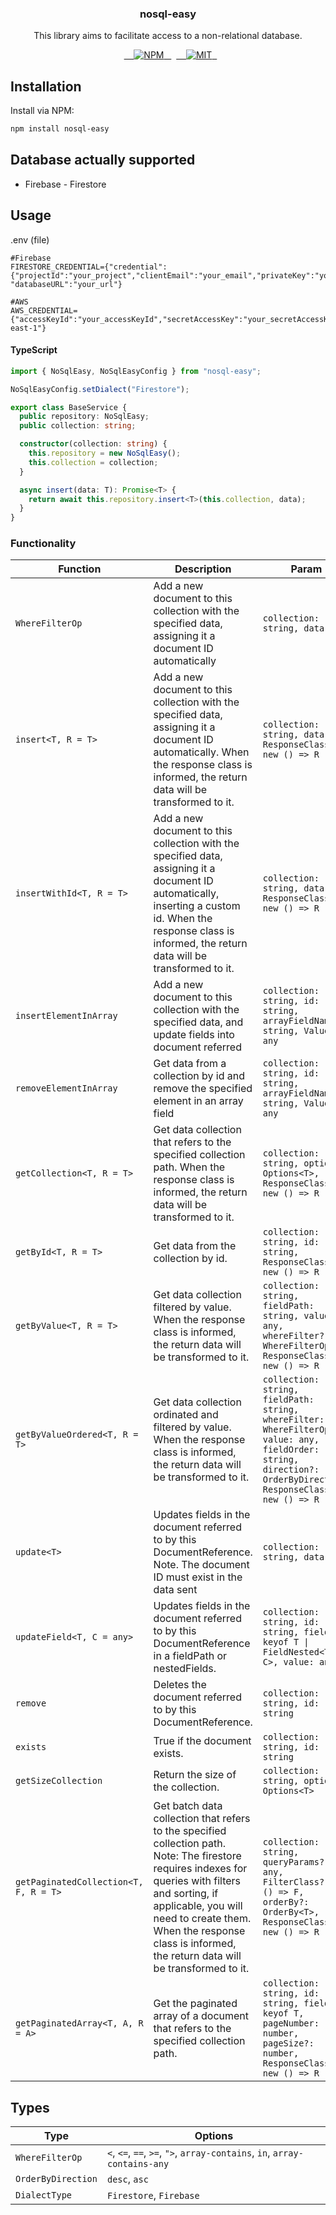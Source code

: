 <h3 align="center">nosql-easy</h3>
<p align="center">This library aims to facilitate access to a non-relational database.</p>

<p align="center">
  <a href="https://www.npmjs.com/package/nosql-easy">
    <img src="https://img.shields.io/npm/v/nosql-easy.svg" alt="NPM">
  </a>
  <a href="LICENSE">
    <img src="https://img.shields.io/badge/license-MIT-blue.svg?style=flat-square" alt="MIT">
  </a>
</p>

## Installation

Install via NPM:

```bash
npm install nosql-easy

```

## Database actually supported

- Firebase - Firestore

## Usage

.env (file)

```
#Firebase
FIRESTORE_CREDENTIAL={"credential":{"projectId":"your_project","clientEmail":"your_email","privateKey":"your_privateKey"}, "databaseURL":"your_url"}

#AWS
AWS_CREDENTIAL={"accessKeyId":"your_accessKeyId","secretAccessKey":"your_secretAccessKey","region":"sa-east-1"}
```

#### TypeScript

```typescript
import { NoSqlEasy, NoSqlEasyConfig } from "nosql-easy";

NoSqlEasyConfig.setDialect("Firestore");

export class BaseService {
  public repository: NoSqlEasy;
  public collection: string;

  constructor(collection: string) {
    this.repository = new NoSqlEasy();
    this.collection = collection;
  }

  async insert(data: T): Promise<T> {
    return await this.repository.insert<T>(this.collection, data);
  }
}
```

### Functionality

| Function                              | Description                                                                                                                                                                                                                                                                     | Param                                                                                                                                                          | Return            |
| ------------------------------------- | ------------------------------------------------------------------------------------------------------------------------------------------------------------------------------------------------------------------------------------------------------------------------------- | -------------------------------------------------------------------------------------------------------------------------------------------------------------- | ----------------- |
| `WhereFilterOp`                       | Add a new document to this collection with the specified data, assigning it a document ID automatically                                                                                                                                                                         | `collection: string, data: T `                                                                                                                                 | `Promise<T>`      |
| `insert<T, R = T>`                    | Add a new document to this collection with the specified data, assigning it a document ID automatically. When the response class is informed, the return data will be transformed to it.                                                                                        | `collection: string, data: T, ResponseClass?: new () => R`                                                                                                     | `Promise<R>`      |
| `insertWithId<T, R = T>`              | Add a new document to this collection with the specified data, assigning it a document ID automatically, inserting a custom id. When the response class is informed, the return data will be transformed to it.                                                                 | `collection: string, data: T, ResponseClass?: new () => R `                                                                                                    | `Promise<R>`      |
| `insertElementInArray`                | Add a new document to this collection with the specified data, and update fields into document referred                                                                                                                                                                         | `collection: string, id: string, arrayFieldName: string, Value: any`                                                                                           | `Promise`         |
| `removeElementInArray`                | Get data from a collection by id and remove the specified element in an array field                                                                                                                                                                                             | `collection: string, id: string, arrayFieldName: string, Value: any`                                                                                           | `Promise`         |
| `getCollection<T, R = T>`             | Get data collection that refers to the specified collection path. When the response class is informed, the return data will be transformed to it.                                                                                                                               | `collection: string, options?: Options<T>, ResponseClass?: new () => R `                                                                                       | `Promise<R[]>`    |
| `getById<T, R = T>`                   | Get data from the collection by id.                                                                                                                                                                                                                                             | `collection: string, id: string, ResponseClass?: new () => R `                                                                                                 | `Promise<R>`      |
| `getByValue<T, R = T>`                | Get data collection filtered by value. When the response class is informed, the return data will be transformed to it.                                                                                                                                                          | `collection: string, fieldPath: string, value: any, whereFilter?: WhereFilterOp, ResponseClass?: new () => R `                                                 | `Promise<R[]>`    |
| `getByValueOrdered<T, R = T>`         | Get data collection ordinated and filtered by value. When the response class is informed, the return data will be transformed to it.                                                                                                                                            | `collection: string, fieldPath: string, whereFilter: WhereFilterOp, value: any, fieldOrder: string, direction?: OrderByDirection, ResponseClass?: new () => R` | `Promise<R[]>`    |
| `update<T>`                           | Updates fields in the document referred to by this DocumentReference. Note. The document ID must exist in the data sent                                                                                                                                                         | `collection: string, data: T`                                                                                                                                  | `Promise`         |
| `updateField<T, C = any>`             | Updates fields in the document referred to by this DocumentReference in a fieldPath or nestedFields.                                                                                                                                                                            | `collection: string, id: string, field: keyof T \| FieldNested<T, C>, value: any`                                                                              | `Promise`         |
| `remove`                              | Deletes the document referred to by this DocumentReference.                                                                                                                                                                                                                     | `collection: string, id: string`                                                                                                                               | `Promise`         |
| `exists`                              | True if the document exists.                                                                                                                                                                                                                                                    | `collection: string, id: string`                                                                                                                               | `Promise`         |
| `getSizeCollection`                   | Return the size of the collection.                                                                                                                                                                                                                                              | `collection: string, options?: Options<T>`                                                                                                                     | `Promise<number>` |
| `getPaginatedCollection<T, F, R = T>` | Get batch data collection that refers to the specified collection path. Note: The firestore requires indexes for queries with filters and sorting, if applicable, you will need to create them. When the response class is informed, the return data will be transformed to it. | `collection: string, queryParams?: any, FilterClass?: new () => F, orderBy?: OrderBy<T>, ResponseClass?: new () => R`                                          | `Promise<R[]>`    |
| `getPaginatedArray<T, A, R = A>`      | Get the paginated array of a document that refers to the specified collection path.                                                                                                                                                                                             | `collection: string, id: string, field: keyof T, pageNumber: number, pageSize?: number, ResponseClass?: new () => R`                                           | `Promise<R[]>`    |

## Types

| Type               | Options                                                                   |
| ------------------ | ------------------------------------------------------------------------- |
| `WhereFilterOp`    | `<`, `<=`, `==`, `>=`, `">`, `array-contains`, `in`, `array-contains-any` |
| `OrderByDirection` | `desc`, `asc`                                                             |
| `DialectType`      | `Firestore`, `Firebase`                                                   |
